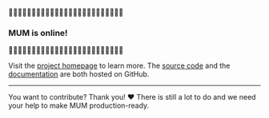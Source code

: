 
🎉🎉🎉🎉🎉🎉🎉🎉🎉🎉🎉🎉🎉🎉🎉🎉🎉🎉🎉🎉🎉🎉🎉🎉🎉

### MUM is online!

🎉🎉🎉🎉🎉🎉🎉🎉🎉🎉🎉🎉🎉🎉🎉🎉🎉🎉🎉🎉🎉🎉🎉🎉🎉

Visit the [project homepage](https://mum-project.github.io/docs/) to learn more.
The [source code](https://github.com/mum-project/mum) and the [documentation](https://github.com/mum-project/docs)
are both hosted on GitHub.

---

You want to contribute? Thank you! ❤️ There is still a lot to do and we need your help to make MUM production-ready.
